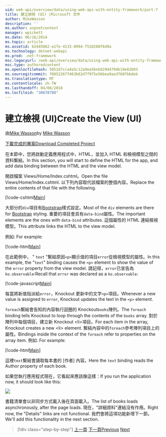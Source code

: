 ```yaml
---
uid: web-api/overview/data/using-web-api-with-entity-framework/part-7
title: 建立檢視 (UI) |Microsoft 文件
author: MikeWasson
description: ''
ms.author: aspnetcontent
manager: wpickett
ms.date: 06/16/2014
ms.topic: article
ms.assetid: b2445062-a1fe-4133-8994-f510280f6d9a
ms.technology: dotnet-webapi
ms.prod: .net-framework
msc.legacyurl: /web-api/overview/data/using-web-api-with-entity-framework/part-7
msc.type: authoredcontent
ms.openlocfilehash: 5052d7cca4a5c12a9ea56eb929d4794b19e82603
ms.sourcegitcommit: f8852267f463b62d7f975e56bea9aa3f68fbbdeb
ms.translationtype: MT
ms.contentlocale: zh-TW
ms.lasthandoff: 04/06/2018
ms.locfileid: "30878798"
---
```

<a name="create-the-view-ui"></a><span data-ttu-id="10c06-102">建立檢視 (UI)</span><span class="sxs-lookup"><span data-stu-id="10c06-102">Create the View (UI)</span></span>
====================
<span data-ttu-id="10c06-103">由[Mike Wasson](https://github.com/MikeWasson)</span><span class="sxs-lookup"><span data-stu-id="10c06-103">by [Mike Wasson](https://github.com/MikeWasson)</span></span>

[<span data-ttu-id="10c06-104">下載完成的專案</span><span class="sxs-lookup"><span data-stu-id="10c06-104">Download Completed Project</span></span>](https://github.com/MikeWasson/BookService)

<span data-ttu-id="10c06-105">在本節中，您將啟動定義應用程式中，HTML，並加入 HTML 和檢視模型之間的資料繫結。</span><span class="sxs-lookup"><span data-stu-id="10c06-105">In this section, you will start to define the HTML for the app, and add data binding between the HTML and the view model.</span></span>

<span data-ttu-id="10c06-106">開啟檔案 Views/Home/Index.cshtml。</span><span class="sxs-lookup"><span data-stu-id="10c06-106">Open the file Views/Home/Index.cshtml.</span></span> <span data-ttu-id="10c06-107">以下列內容取代該檔案的整個內容。</span><span class="sxs-lookup"><span data-stu-id="10c06-107">Replace the entire contents of that file with the following.</span></span>

[!code-cshtml[Main](part-7/samples/sample1.cshtml)]

<span data-ttu-id="10c06-108">大部分的`div`項目有[Bootstrap](http://getbootstrap.com/)樣式設定。</span><span class="sxs-lookup"><span data-stu-id="10c06-108">Most of the `div` elements are there for [Bootstrap](http://getbootstrap.com/) styling.</span></span> <span data-ttu-id="10c06-109">重要的項目會具有`data-bind`屬性。</span><span class="sxs-lookup"><span data-stu-id="10c06-109">The important elements are the ones with `data-bind` attributes.</span></span> <span data-ttu-id="10c06-110">這個屬性的 HTML 連結檢視模型。</span><span class="sxs-lookup"><span data-stu-id="10c06-110">This attribute links the HTML to the view model.</span></span>

<span data-ttu-id="10c06-111">例如: </span><span class="sxs-lookup"><span data-stu-id="10c06-111">For example:</span></span>

[!code-html[Main](part-7/samples/sample2.html)]

<span data-ttu-id="10c06-112">在此範例中， &quot; `text` &quot;繫結原因`<p>`顯示值的項目`error`從檢視模型的屬性。</span><span class="sxs-lookup"><span data-stu-id="10c06-112">In this example, the &quot;`text`&quot; binding causes the `<p>` element to show the value of the `error` property from the view model.</span></span> <span data-ttu-id="10c06-113">請記得，`error`已宣告為`ko.observable`:</span><span class="sxs-lookup"><span data-stu-id="10c06-113">Recall that `error` was declared as a `ko.observable`:</span></span>

[!code-javascript[Main](part-7/samples/sample3.js)]

<span data-ttu-id="10c06-114">每當將新值指派給`error`，Knockout 更新中的文字`<p>`項目。</span><span class="sxs-lookup"><span data-stu-id="10c06-114">Whenever a new value is assigned to `error`, Knockout updates the text in the `<p>` element.</span></span>

<span data-ttu-id="10c06-115">`foreach`繫結會告知的內容執行迴圈的 Knockout`books`陣列。</span><span class="sxs-lookup"><span data-stu-id="10c06-115">The `foreach` binding tells Knockout to loop through the contents of the `books` array.</span></span> <span data-ttu-id="10c06-116">對於陣列中每個項目，建立新 Knockout &lt;li&gt;項目。</span><span class="sxs-lookup"><span data-stu-id="10c06-116">For each item in the array, Knockout creates a new &lt;li&gt; element.</span></span> <span data-ttu-id="10c06-117">繫結內容中的`foreach`參考陣列項目上的屬性。</span><span class="sxs-lookup"><span data-stu-id="10c06-117">Bindings inside the context of the `foreach` refer to properties on the array item.</span></span> <span data-ttu-id="10c06-118">例如: </span><span class="sxs-lookup"><span data-stu-id="10c06-118">For example:</span></span>

[!code-html[Main](part-7/samples/sample4.html)]

<span data-ttu-id="10c06-119">這裡`text`繫結會讀取每本書的 [作者] 內容。</span><span class="sxs-lookup"><span data-stu-id="10c06-119">Here the `text` binding reads the Author property of each book.</span></span>

<span data-ttu-id="10c06-120">如果您執行應用程式現在，它看起來應該像這樣：</span><span class="sxs-lookup"><span data-stu-id="10c06-120">If you run the application now, it should look like this:</span></span>

![](part-7/_static/image1.png)

<span data-ttu-id="10c06-121">書籍清單會以非同步方式載入後在頁面載入。</span><span class="sxs-lookup"><span data-stu-id="10c06-121">The list of books loads asynchronously, after the page loads.</span></span> <span data-ttu-id="10c06-122">現在，&quot;詳細資料&quot;連結沒有作用。</span><span class="sxs-lookup"><span data-stu-id="10c06-122">Right now, the &quot;Details&quot; links are not functional.</span></span> <span data-ttu-id="10c06-123">我們會將這項功能新增下一節。</span><span class="sxs-lookup"><span data-stu-id="10c06-123">We'll add this functionality in the next section.</span></span>

> [!div class="step-by-step"]
> <span data-ttu-id="10c06-124">[上一頁](part-6.md)
> [下一頁](part-8.md)</span><span class="sxs-lookup"><span data-stu-id="10c06-124">[Previous](part-6.md)
[Next](part-8.md)</span></span>
